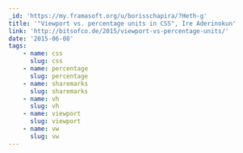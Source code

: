 ```yaml
---
_id: 'https://my.framasoft.org/u/borisschapira/?Heth-g'
title: '"Viewport vs. percentage units in CSS", Ire Aderinokun'
link: 'http://bitsofco.de/2015/viewport-vs-percentage-units/'
date: '2015-06-08'
tags:
    - name: css
      slug: css
    - name: percentage
      slug: percentage
    - name: sharemarks
      slug: sharemarks
    - name: vh
      slug: vh
    - name: viewport
      slug: viewport
    - name: vw
      slug: vw
---
```


<div class="markdown"><p></p></div>

